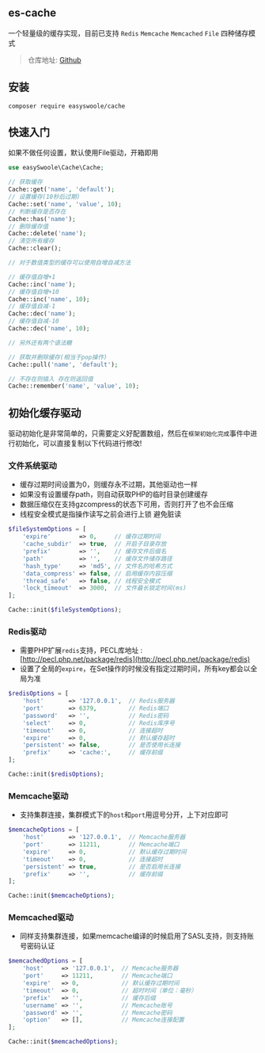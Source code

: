 
es-cache
------

一个轻量级的缓存实现，目前已支持 `Redis` `Memcache` `Memcached` `File` 四种储存模式

> 仓库地址: [Github](https://github.com/easy-swoole/cache)

安装
------

```
composer require easyswoole/cache
```

快速入门
------

如果不做任何设置，默认使用File驱动，开箱即用

```php
use easySwoole\Cache\Cache;

// 获取缓存
Cache::get('name', 'default');
// 设置缓存(10秒后过期)
Cache::set('name', 'value', 10);
// 判断缓存是否存在
Cache::has('name');
// 删除缓存值
Cache::delete('name');
// 清空所有缓存
Cache::clear();

// 对于数值类型的缓存可以使用自增自减方法

// 缓存值自增+1
Cache::inc('name');
// 缓存值自增+10
Cache::inc('name', 10);
// 缓存值自减-1
Cache::dec('name');
// 缓存值自减-10
Cache::dec('name', 10);

// 另外还有两个语法糖

// 获取并删除缓存(相当于pop操作)
Cache::pull('name', 'default');

// 不存在则插入 存在则返回值
Cache::remember('name', 'value', 10);
```

初始化缓存驱动
------

驱动初始化是非常简单的，只需要定义好配置数组，然后在`框架初始化完成`事件中进行初始化，可以直接复制以下代码进行修改!

### 文件系统驱动

- 缓存过期时间设置为0，则缓存永不过期，其他驱动也一样
- 如果没有设置缓存path，则自动获取PHP的临时目录创建缓存
- 数据压缩仅在支持gzcompress的状态下可用，否则打开了也不会压缩
- 线程安全模式是指操作读写之前会进行上锁 避免脏读

```php
$fileSystemOptions = [
    'expire'        => 0,     // 缓存过期时间
    'cache_subdir'  => true,  // 开启子目录存放
    'prefix'        => '',    // 缓存文件后缀名
    'path'          => '',    // 缓存文件储存路径
    'hash_type'     => 'md5', // 文件名的哈希方式
    'data_compress' => false, // 启用缓存内容压缩
    'thread_safe'   => false, // 线程安全模式
    'lock_timeout'  => 3000,  // 文件最长锁定时间(ms)
];

Cache::init($fileSystemOptions);
```

### Redis驱动

- 需要PHP扩展`redis`支持，PECL库地址 : [http://pecl.php.net/package/redis](http://pecl.php.net/package/redis)
- 设置了全局的`expire`，在Set操作的时候没有指定过期时间，所有key都会以全局为准

```php
$redisOptions = [
    'host'       => '127.0.0.1',  // Redis服务器
    'port'       => 6379,         // Redis端口
    'password'   => '',           // Redis密码
    'select'     => 0,            // Redis库序号
    'timeout'    => 0,            // 连接超时
    'expire'     => 0,            // 默认缓存超时
    'persistent' => false,        // 是否使用长连接
    'prefix'     => 'cache:',     // 缓存前缀
];

Cache::init($redisOptions);
```

### Memcache驱动

- 支持集群连接，集群模式下的`host`和`port`用逗号分开，上下对应即可

```php
$memcacheOptions = [
    'host'       => '127.0.0.1',  // Memcache服务器
    'port'       => 11211,        // Memcache端口
    'expire'     => 0,            // 默认缓存过期时间
    'timeout'    => 0,            // 连接超时
    'persistent' => true,         // 是否启用长连接
    'prefix'     => '',           // 缓存前缀
];

Cache::init($memcacheOptions);
```

### Memcached驱动

- 同样支持集群连接，如果memcache编译的时候启用了SASL支持，则支持账号密码认证

```php
$memcachedOptions = [
    'host'     => '127.0.0.1',  // Memcache服务器
    'port'     => 11211,        // Memcache端口
    'expire'   => 0,            // 默认缓存过期时间
    'timeout'  => 0,            // 超时时间（单位：毫秒）
    'prefix'   => '',           // 缓存后缀
    'username' => '',           // Memcache账号
    'password' => '',           // Memcache密码
    'option'   => [],           // Memcache连接配置
];

Cache::init($memcachedOptions);
```